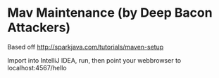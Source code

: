 # Mav Maintenance (by Deep Bacon Attackers)

Based off http://sparkjava.com/tutorials/maven-setup

Import into IntelliJ IDEA, run, then point your webbrowser to localhost:4567/hello